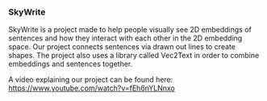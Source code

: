### SkyWrite
SkyWrite is a project made to help people visually see 2D embeddings of sentences and how they interact with each other in the 2D embedding space. 
Our project connects sentences via drawn out lines to create shapes. The project also uses a library called Vec2Text in order to combine embeddings and sentences together. 

A video explaining our project can be found here: https://www.youtube.com/watch?v=fEh6nYLNnxo
